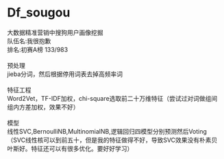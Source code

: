 # Df_sougou
大数据精准营销中搜狗用户画像挖掘<br>
队伍名:我很抱歉<br>
排名:初赛A榜 133/983<br>
<br>
预处理<br>
jieba分词，然后根据停用词表去掉高频率词<br>
<br>
特征工程<br>
Word2Vet，TF-IDF加权，chi-square选取前二十万维特征（尝试过对词做组间组内方差加权，效果不好）<br>
<br>
模型<br>
线性SVC,BernoulliNB,MultinomialNB,逻辑回归四模型分别预测然后Voting<br>
（SVC线性核可以到前五十，但是我的特征做得不好，导致SVC效果没有朴素贝叶斯好。特征还可以有很多优化。要好好学习）

